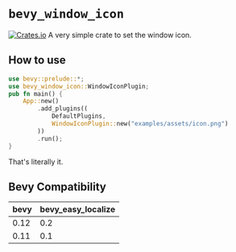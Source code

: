 # `bevy_window_icon`
[![Crates.io](https://img.shields.io/crates/v/bevy_window_icon)](https://crates.io/crates/bevy_window_icon)
A very simple crate to set the window icon.
## How to use
```rust
use bevy::prelude::*;
use bevy_window_icon::WindowIconPlugin;
pub fn main() {
    App::new()
        .add_plugins((
            DefaultPlugins,
            WindowIconPlugin::new("examples/assets/icon.png")
        ))
        .run();
}
```
That's literally it.
## Bevy Compatibility
|bevy|bevy_easy_localize|
|---|---|
|0.12|0.2|
|0.11|0.1|